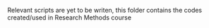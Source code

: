 Relevant scripts are yet to be writen, this folder contains the codes created/used in Research Methods course
